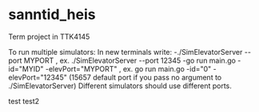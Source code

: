# sanntid_heis
Term project in TTK4145


To run multiple simulators:
In new terminals write:
    -./SimElevatorServer --port MYPORT , ex. ./SimElevatorServer --port 12345 
    -go run main.go -id="MYID" -elevPort="MYPORT" , ex. go run main.go -id="0" -elevPort="12345" (15657 default port if you pass no argument to ./SimElevatorServer)
Different simulators should use different ports.

test
test2